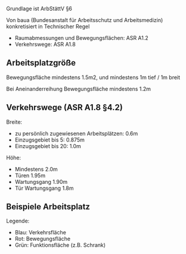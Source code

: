 Grundlage ist ArbStättV §6

Von baua (Bundesanstalt für Arbeitsschutz und Arbeitsmedizin) konkretisiert in Technischer Regel

- Raumabmessungen und Bewegungsflächen: ASR A1.2
- Verkehrswege: ASR A1.8

## Arbeitsplatzgröße

Bewegungsfläche mindestens 1.5m2, und mindestens 1m tief / 1m breit

Bei Aneinanderreihung Bewegungsfläche mindestens 1.2m

## Verkehrswege (ASR A1.8 §4.2)

Breite:

- zu persönlich zugewiesenen Arbeitsplätzen: 0.6m
- Einzugsgebiet bis 5: 0.875m
- Einzugsgebiet bis 20: 1.0m

Höhe:

- Mindestens 2.0m
- Türen 1.95m
- Wartungsgang 1.90m
- Tür Wartungsgang 1.8m

## Beispiele Arbeitsplatz

Legende:

- Blau: Verkehrsfläche
- Rot: Bewegungsfläche
- Grün: Funktionsfläche (z.B. Schrank)



